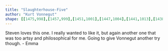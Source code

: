 ```yaml
---
title: "Slaughterhouse-Five"
author: "Kurt Vonnegut"
shape: [[1475,998],[1457,999],[1451,1001],[1447,1004],[1441,1013],[1438,1023],[1435,1089],[1435,1134],[1433,1169],[1433,1251],[1431,1269],[1431,1335],[1428,1379],[1428,1434],[1424,1538],[1425,1547],[1423,1574],[1423,1641],[1421,1688],[1421,1812],[1422,1828],[1425,1837],[1434,1843],[1447,1845],[1490,1844],[1495,1840],[1498,1831],[1499,1815],[1501,1808],[1500,1790],[1502,1776],[1502,1748],[1504,1739],[1508,1686],[1513,1499],[1518,1427],[1521,1295],[1525,1247],[1528,1125],[1527,1109],[1530,1073],[1530,1045],[1526,1033],[1519,1025],[1510,1006],[1505,1001],[1479,998]]
---
```

Steven loves this one.  I really wanted to like it, but again another one that was too artsy and philosophical for me.  Going to give Vonnegut another try though. - Emma
